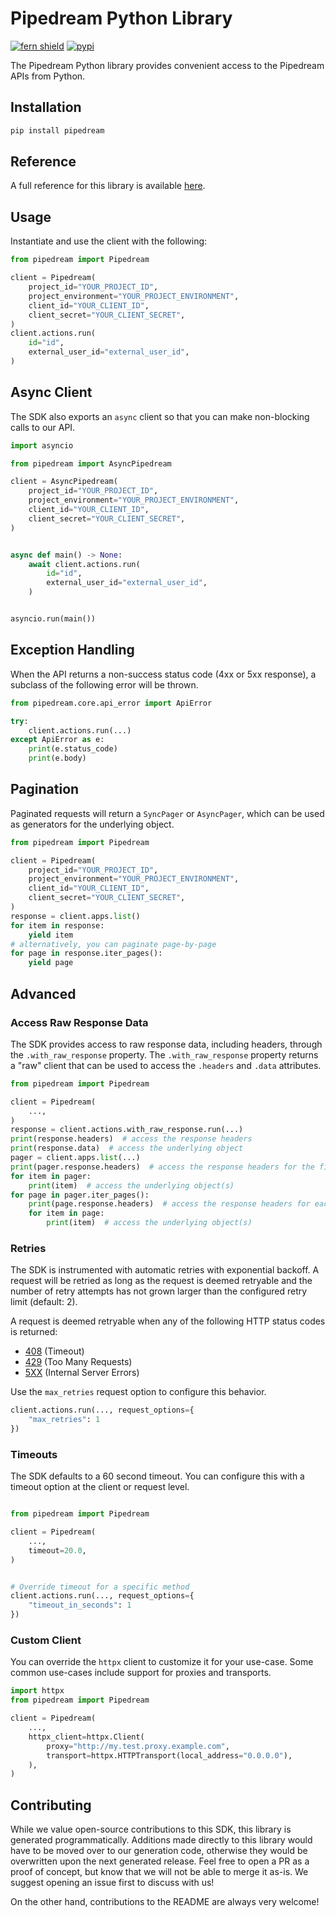 # Pipedream Python Library

[![fern shield](https://img.shields.io/badge/%F0%9F%8C%BF-Built%20with%20Fern-brightgreen)](https://buildwithfern.com?utm_source=github&utm_medium=github&utm_campaign=readme&utm_source=https%3A%2F%2Fgithub.com%2FPipedreamHQ%2Fpipedream-sdk-python)
[![pypi](https://img.shields.io/pypi/v/pipedream)](https://pypi.python.org/pypi/pipedream)

The Pipedream Python library provides convenient access to the Pipedream APIs from Python.

## Installation

```sh
pip install pipedream
```

## Reference

A full reference for this library is available [here](https://github.com/PipedreamHQ/pipedream-sdk-python/blob/HEAD/./reference.md).

## Usage

Instantiate and use the client with the following:

```python
from pipedream import Pipedream

client = Pipedream(
    project_id="YOUR_PROJECT_ID",
    project_environment="YOUR_PROJECT_ENVIRONMENT",
    client_id="YOUR_CLIENT_ID",
    client_secret="YOUR_CLIENT_SECRET",
)
client.actions.run(
    id="id",
    external_user_id="external_user_id",
)
```

## Async Client

The SDK also exports an `async` client so that you can make non-blocking calls to our API.

```python
import asyncio

from pipedream import AsyncPipedream

client = AsyncPipedream(
    project_id="YOUR_PROJECT_ID",
    project_environment="YOUR_PROJECT_ENVIRONMENT",
    client_id="YOUR_CLIENT_ID",
    client_secret="YOUR_CLIENT_SECRET",
)


async def main() -> None:
    await client.actions.run(
        id="id",
        external_user_id="external_user_id",
    )


asyncio.run(main())
```

## Exception Handling

When the API returns a non-success status code (4xx or 5xx response), a subclass of the following error
will be thrown.

```python
from pipedream.core.api_error import ApiError

try:
    client.actions.run(...)
except ApiError as e:
    print(e.status_code)
    print(e.body)
```

## Pagination

Paginated requests will return a `SyncPager` or `AsyncPager`, which can be used as generators for the underlying object.

```python
from pipedream import Pipedream

client = Pipedream(
    project_id="YOUR_PROJECT_ID",
    project_environment="YOUR_PROJECT_ENVIRONMENT",
    client_id="YOUR_CLIENT_ID",
    client_secret="YOUR_CLIENT_SECRET",
)
response = client.apps.list()
for item in response:
    yield item
# alternatively, you can paginate page-by-page
for page in response.iter_pages():
    yield page
```

## Advanced

### Access Raw Response Data

The SDK provides access to raw response data, including headers, through the `.with_raw_response` property.
The `.with_raw_response` property returns a "raw" client that can be used to access the `.headers` and `.data` attributes.

```python
from pipedream import Pipedream

client = Pipedream(
    ...,
)
response = client.actions.with_raw_response.run(...)
print(response.headers)  # access the response headers
print(response.data)  # access the underlying object
pager = client.apps.list(...)
print(pager.response.headers)  # access the response headers for the first page
for item in pager:
    print(item)  # access the underlying object(s)
for page in pager.iter_pages():
    print(page.response.headers)  # access the response headers for each page
    for item in page:
        print(item)  # access the underlying object(s)
```

### Retries

The SDK is instrumented with automatic retries with exponential backoff. A request will be retried as long
as the request is deemed retryable and the number of retry attempts has not grown larger than the configured
retry limit (default: 2).

A request is deemed retryable when any of the following HTTP status codes is returned:

- [408](https://developer.mozilla.org/en-US/docs/Web/HTTP/Status/408) (Timeout)
- [429](https://developer.mozilla.org/en-US/docs/Web/HTTP/Status/429) (Too Many Requests)
- [5XX](https://developer.mozilla.org/en-US/docs/Web/HTTP/Status/500) (Internal Server Errors)

Use the `max_retries` request option to configure this behavior.

```python
client.actions.run(..., request_options={
    "max_retries": 1
})
```

### Timeouts

The SDK defaults to a 60 second timeout. You can configure this with a timeout option at the client or request level.

```python

from pipedream import Pipedream

client = Pipedream(
    ...,
    timeout=20.0,
)


# Override timeout for a specific method
client.actions.run(..., request_options={
    "timeout_in_seconds": 1
})
```

### Custom Client

You can override the `httpx` client to customize it for your use-case. Some common use-cases include support for proxies
and transports.

```python
import httpx
from pipedream import Pipedream

client = Pipedream(
    ...,
    httpx_client=httpx.Client(
        proxy="http://my.test.proxy.example.com",
        transport=httpx.HTTPTransport(local_address="0.0.0.0"),
    ),
)
```

## Contributing

While we value open-source contributions to this SDK, this library is generated programmatically.
Additions made directly to this library would have to be moved over to our generation code,
otherwise they would be overwritten upon the next generated release. Feel free to open a PR as
a proof of concept, but know that we will not be able to merge it as-is. We suggest opening
an issue first to discuss with us!

On the other hand, contributions to the README are always very welcome!
